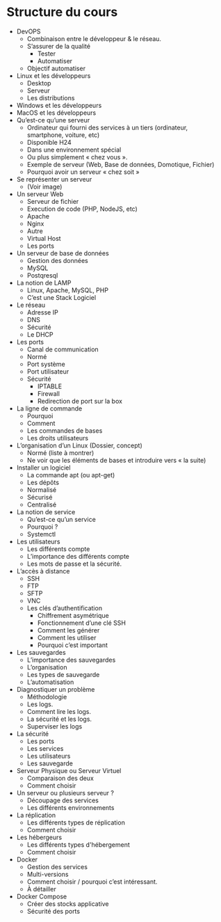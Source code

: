# Structure du cours

- DevOPS
  - Combinaison entre le développeur & le réseau.
  - S’assurer de la qualité
    - Tester
    - Automatiser
  - Objectif automatiser
- Linux et les développeurs
  - Desktop
  - Serveur
  - Les distributions
- Windows et les développeurs
- MacOS et les développeurs
- Qu’est-ce qu’une serveur
  - Ordinateur qui fourni des services à un tiers (ordinateur, smartphone, voiture, etc)
  - Disponible H24
  - Dans une environnement spécial
  - Ou plus simplement « chez vous ».
  - Exemple de serveur (Web, Base de données, Domotique, Fichier)
  - Pourquoi avoir un serveur « chez soit »
- Se représenter un serveur
  - (Voir image)
- Un serveur Web
  - Serveur de fichier
  - Execution de code (PHP, NodeJS, etc)
  - Apache
  - Nginx
  - Autre
  - Virtual Host
  - Les ports
- Un serveur de base de données
  - Gestion des données
  - MySQL
  - Postqresql
- La notion de LAMP
  - Linux, Apache, MySQL, PHP
  - C’est une Stack Logiciel
- Le réseau
  - Adresse IP
  - DNS
  - Sécurité
  - Le DHCP
- Les ports
  - Canal de communication
  - Normé
  - Port système
  - Port utilisateur
  - Sécurité
    - IPTABLE
    - Firewall
    - Redirection de port sur la box
- La ligne de commande
  - Pourquoi
  - Comment
  - Les commandes de bases
  - Les droits utilisateurs
- L’organisation d’un Linux (Dossier, concept)
  - Normé (liste à montrer)
  - Ne voir que les éléments de bases et introduire vers « la suite)
- Installer un logiciel
  - La commande apt (ou apt-get)
  - Les dépôts
  - Normalisé
  - Sécurisé
  - Centralisé
- La notion de service
  - Qu’est-ce qu’un service
  - Pourquoi ?
  - Systemctl
- Les utilisateurs
  - Les différents compte
  - L’importance des différents compte
  - Les mots de passe et la sécurité.
- L’accès à distance
  - SSH
  - FTP
  - SFTP
  - VNC
  - Les clés d’authentification
    - Chiffrement asymétrique
    - Fonctionnement d’une clé SSH
    - Comment les générer
    - Comment les utiliser
    - Pourquoi c’est important
- Les sauvegardes
  - L’importance des sauvegardes
  - L’organisation
  - Les types de sauvegarde
  - L’automatisation
- Diagnostiquer un problème
  - Méthodologie
  - Les logs.
  - Comment lire les logs.
  - La sécurité et les logs.
  - Superviser les logs
- La sécurité
  - Les ports
  - Les services
  - Les utilisateurs
  - Les sauvegarde
- Serveur Physique ou Serveur Virtuel
  - Comparaison des deux
  - Comment choisir
- Un serveur ou plusieurs serveur ?
  - Découpage des services
  - Les différents environnements
- La réplication
  - Les différents types de réplication
  - Comment choisir
- Les hébergeurs
  - Les différents types d'hébergement
  - Comment choisir
- Docker
  - Gestion des services
  - Multi-versions
  - Comment choisir / pourquoi c’est intéressant.
  - À détailler
- Docker Compose
  - Créer des stocks applicative
  - Sécurité des ports
